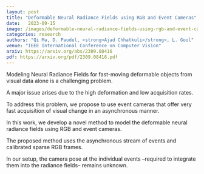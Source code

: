 ```yaml
---
layout: post
title: "Deformable Neural Radiance Fields using RGB and Event Cameras"
date:   2023-09-15
image: /images/deformable-neural-radiance-fields-using-rgb-and-event-cameras.png
categories: research
authors: "Qi Ma, D. Paudel, <strong>Ajad Chhatkuli</strong>, L. Gool"
venue: "IEEE International Conference on Computer Vision"
arxiv: https://arxiv.org/abs/2309.08416
pdf: https://arxiv.org/pdf/2309.08416.pdf
---
```


Modeling Neural Radiance Fields for fast-moving deformable objects from visual data alone is a
challenging problem.

A major issue arises due to the high deformation and low acquisition rates.

To address this problem, we propose to use event cameras that offer very fast acquisition of visual
change in an asynchronous manner.

In this work, we develop a novel method to model the deformable neural radiance fields using RGB and
event cameras.

The proposed method uses the asynchronous stream of events and calibrated sparse RGB frames.

In our setup, the camera pose at the individual events –required to integrate them into the radiance
fields– remains unknown.
